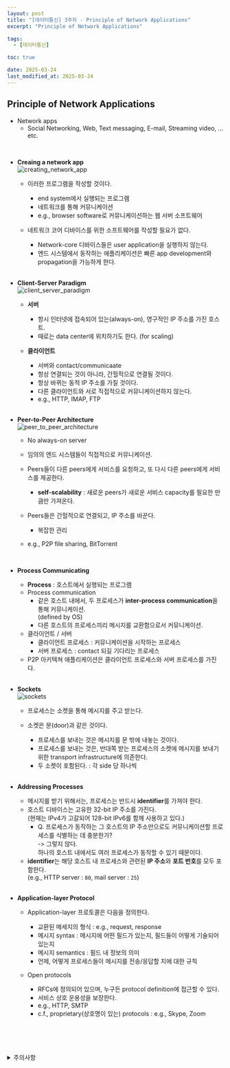 ```yaml
---
layout: post
title: "[데이터통신] 3주차 - Principle of Network Applications"
excerpt: "Principle of Network Applications"

tags:
  - [데이터통신]

toc: true

date: 2025-03-24
last_modified_at: 2025-03-24
---
```

## Principle of Network Applications  
- Network apps  
  - Social Networking, Web, Text messaging, E-mail, Streaming video, ... etc.  

<br>

- **Creaing a network app**  
![creating_network_app][def]  
  - 이러한 프로그램을 작성할 것이다.  
    - end system에서 실행되는 프로그램
    - 네트워크를 통해 커뮤니케이션
    - e.g., browser software로 커뮤니케이션하는 웹 서버 소프트웨어  

  - 네트워크 코어 디바이스를 위한 소프트웨어를 작성할 필요가 없다.  
    - Network-core 디바이스들은 user application을 실행하지 않는다.  
    - 엔드 시스템에서 동작하는 애플리케이션은 빠른 app development와 propagation을 가능하게 한다.  

    <br>

- **Client-Server Paradigm**  
![client_server_paradigm][def2]  
  - **서버**
    - 항시 인터넷에 접속되어 있는(always-on), 영구적인 IP 주소를 가진 호스트.
    - 때로는 data center에 위치하기도 한다. (for scaling)  

  - **클라이언트**
    - 서버와 contact/communicaate
    - 항상 연결되는 것이 아니라, 간헐적으로 연결될 것이다.  
    - 항상 바뀌는 동적 IP 주소를 가질 것이다.
    - 다른 클라이언트와 서로 직접적으로 커뮤니케이션하지 않는다.
    - e.g., HTTP, IMAP, FTP  

    <br>

- **Peer-to-Peer Architecture**  
![peer_to_peer_architecture][def3]  
  - No always-on server
  - 임의의 엔드 시스템들이 직접적으로 커뮤니케이션.
  - Peers들이 다른 peers에게 서비스를 요청하고, 또 다시 다른 peers에게 서비스를 제공한다.  
    - **self-scalability** : 새로운 peers가 새로운 서비스 capacity를 필요한 만큼만 가져온다. 
  - Peers들은 간헐적으로 연결되고, IP 주소를 바꾼다.  
    - 복잡한 관리  
  - e.g., P2P file sharing, BitTorrent  

    <br>

- **Process Communicating**
  - **Process** : 호스트에서 실행되는 프로그램  
  - Process communication
    - 같은 호스트 내에서, 두 프로세스가 **inter-process communication**을 통해 커뮤니케이션.  
    (defined by OS)  
    - 다른 호스트의 프로세스끼리 메시지를 교환함으로서 커뮤니케이션.
  - 클라이언트 / 서버
    - 클라이언트 프로세스 : 커뮤니케이션을 시작하는 프로세스  
    - 서버 프로세스 : contact 되길 기다리는 프로세스  
  - P2P 아키텍쳐 애플리케이션은 클라이언트 프로세스와 서버 프로세스를 가진다.  

  <br>

- **Sockets**  
![sockets][def4]  
  - 프로세스는 소켓을 통해 메시지를 주고 받는다.  
  - 소켓은 문(door)과 같은 것이다.  
    - 프로세스를 보내는 것은 메시지를 문 밖에 내놓는 것이다.  
    - 프로세스를 보내는 것은, 반대쪽 받는 프로세스의 소켓에 메시지를 보내기 위한 transport infrastructure에 의존한다.  
    - 두 소켓이 포함된다. : 각 side 당 하나씩  

    <br>

- **Addressing Processes**
  - 메시지를 받기 위해서는, 프로세스는 반드시 **identifier**를 가져야 한다.  
  - 호스트 디바이스는 고유한 32-bit IP 주소를 가진다.  
  (현재는 IPv4가 고갈되어 128-bit IPv6를 함께 사용하고 있다.)  
    - Q. 프로세스가 동작하는 그 호스트의 IP 주소만으로도 커뮤니케이션할 프로세스를 식별하는 데 충분한가?  
    -> 그렇지 않다.  
    하나의 호스트 내에서도 여러 프로세스가 동작할 수 있기 때문이다.  
  - **identifier**는 해당 호스트 내 프로세스와 관련된 **IP 주소**와 **포트 번호**를 모두 포함한다.  
  (e.g., HTTP server : `80`, mail server : `25`)  

  <br>

- **Application-layer Protocol**
    - Application-layer 프로토콜은 다음을 정의한다.  
      - 교환된 메세지의 형식 : e.g., request, response
      - 메시지 syntax : 메시지에 어떤 필드가 있는지, 필드들이 어떻게 기술되어 있는지
      - 메시지 semantics : 필드 내 정보의 의미  
      - 언제, 어떻게 프로세스들이 메시지를 전송/응답할 지에 대한 규칙  

    - Open protocols
      - RFCs에 정의되어 있으며, 누구든 protocol definition에 접근할 수 있다.  
      - 서비스 상호 운용성을 보장한다.
      - e.g., HTTP, SMTP
      - c.f., proprietary(상호명이 있는) protocols : e.g., Skype, Zoom  

<br>
<br>
<br>
<br>
<details>
<summary>주의사항</summary>
<div markdown="1">

이 포스팅은 강원대학교 김도형 교수님의 데이터통신 수업을 들으며 내용을 정리 한 것입니다.  
수업 내용에 대한 저작권은 교수님께 있으니,  
다른 곳으로의 무분별한 내용 복사를 자제해 주세요.

</div>
</details>

[def]: https://i.imgur.com/8QwvpZc.png
[def2]: https://i.imgur.com/T2KwFdk.png
[def3]: https://i.imgur.com/dKt0vDT.png
[def4]: https://i.imgur.com/MTk0UDs.png